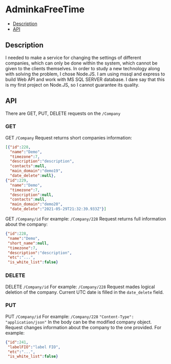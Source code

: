 # AdminkaFreeTime

* [Description](#Description)
* [API](#API)

## Description
I needed to make a service for changing the settings of different companies, which can only be done within the system, which cannot be given to the clients themselves. In order to study a new technology along with solving the problem, I chose Node.JS. I am using mssql and express to build Web API and work with MS SQL SERVER database. I dare say that this is my first project on Node.JS, so I cannot guarantee its quality.

## API
There are GET, PUT, DELETE requests on the `/Company`

### GET
GET `/Company`
Request returns short companies information:
```json
[{"id":228,
  "name":"Demo", 
  "timezone":7, 
  "description":"description",
  "contacts":null,
  "main_domain":"demo19",
  "date_delete":null},
{"id":229,
  "name":"Demo",
  "timezone":7,
  "description":null,
  "contacts":null,
  "main_domain":"demo20",
  "date_delete":"2021-05-29T21:32:39.933Z"}]
```
GET `/Company/id`
For example: `/Company/228`
Request returns full information about the company:
```json
{"id":228,
 "name":"Demo",
 "short_name":null,
 "timezone":7,
 "description":"description",
 "etc":"...",
 "is_white_list":false}
```

### DELETE
DELETE `/Company/id`
For example: `/Company/228`
Request mades logical deletion of the company. Current UTC date is filled in the `date_delete` field.

### PUT
PUT `/Company/id`
For example: `/Company/228`
`"Content-Type": "application/json"`
In the body can be the modified company object.
Request changes information about the company to the one provided.
For example:
```json
{"id":241,
 "labelFIO":"label FIO",
 "etc":"...",
 "is_white_list":false}
```